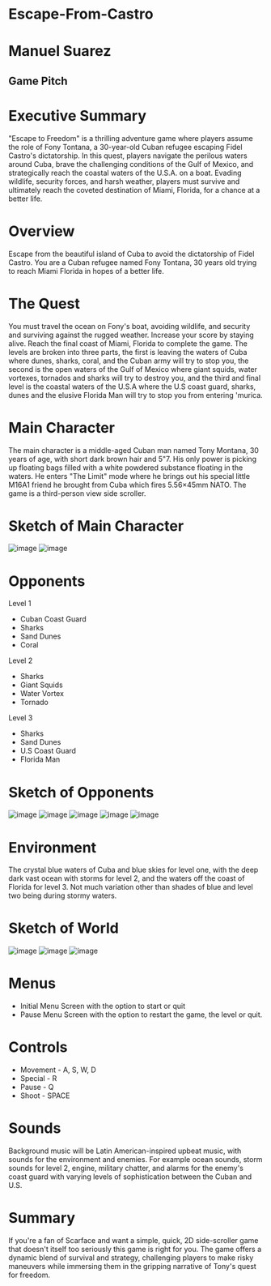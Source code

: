 # Escape-From-Castro
# Manuel Suarez
## Game Pitch

# Executive Summary
"Escape to Freedom" is a thrilling adventure game where players assume the role of Fony Tontana, a 30-year-old Cuban refugee escaping Fidel Castro's dictatorship. In this quest, players navigate the perilous waters around Cuba, brave the challenging conditions of the Gulf of Mexico, and strategically reach the coastal waters of the U.S.A. on a boat. Evading wildlife, security forces, and harsh weather, players must survive and ultimately reach the coveted destination of Miami, Florida, for a chance at a better life. 

# Overview
Escape from the beautiful island of Cuba to avoid the dictatorship of Fidel Castro. You are a Cuban refugee named Fony Tontana, 30 years old trying to reach Miami Florida in hopes of a better life.

# The Quest
You must travel the ocean on Fony's boat, avoiding wildlife, and security and surviving against the rugged weather. Increase your score by staying alive. Reach the final coast of Miami, Florida to complete the game. The levels are broken into three parts, the first is leaving the waters of Cuba where dunes, sharks, coral, and the Cuban army will try to stop you, the second is the open waters of the Gulf of Mexico where giant squids, water vortexes, tornados and sharks will try to destroy you, and the third and final level is the coastal waters of the U.S.A where the U.S coast guard, sharks, dunes and the elusive Florida Man will try to stop you from entering 'murica.

# Main Character
The main character is a middle-aged Cuban man named Tony Montana, 30 years of age, with short dark brown hair and 5"7. His only power is picking up floating bags filled with a white powdered substance floating in the waters. He enters "The Limit" mode where he brings out his special little M16A1 friend he brought from Cuba which fires 5.56×45mm NATO. The game is a third-person view side scroller.

# Sketch of Main Character
![image](https://github.com/CanadianZombie/Escape-From-Castro/assets/82544173/6b12af84-5257-493d-98a3-7e1209f12f2b)
![image](https://github.com/CanadianZombie/Escape-From-Castro/assets/82544173/e857088f-80a3-470d-b33c-160d2912a605)

# Opponents
Level 1
- Cuban Coast Guard
- Sharks
- Sand Dunes
- Coral

Level 2
- Sharks
- Giant Squids
- Water Vortex
- Tornado

Level 3
- Sharks
- Sand Dunes
- U.S Coast Guard
- Florida Man

# Sketch of Opponents
![image](https://github.com/CanadianZombie/Escape-From-Castro/assets/82544173/05ea413e-dbf2-420e-bd42-a49217b27911)
![image](https://github.com/CanadianZombie/Escape-From-Castro/assets/82544173/b74a67cc-d849-4094-9515-2aa3c19945b1)
![image](https://github.com/CanadianZombie/Escape-From-Castro/assets/82544173/b115a205-c846-4a7e-9b48-6eb5fea3628b)
![image](https://github.com/CanadianZombie/Escape-From-Castro/assets/82544173/4357ffd9-2b10-4573-8462-790ee811df5e)
![image](https://github.com/CanadianZombie/Escape-From-Castro/assets/82544173/ce5b8935-53fd-4546-a630-dd7ec1be4b06)

# Environment
The crystal blue waters of Cuba and blue skies for level one, with the deep dark vast ocean with storms for level 2, and the waters off the coast of Florida for level 3. Not much variation other than shades of blue and level two being during stormy waters.

# Sketch of World
![image](https://github.com/CanadianZombie/Escape-From-Castro/assets/82544173/042938bd-644d-4bdb-b72e-34d69ab5c22a)
![image](https://github.com/CanadianZombie/Escape-From-Castro/assets/82544173/5284cd99-2ff6-4f73-886f-a3aaf9b5ffb5)
![image](https://github.com/CanadianZombie/Escape-From-Castro/assets/82544173/41656b49-fbc6-40d1-9633-e703a165ba55)

# Menus
- Initial Menu Screen with the option to start or quit
- Pause Menu Screen with the option to restart the game, the level or quit.

# Controls
- Movement - A, S, W, D
- Special - R
- Pause - Q
- Shoot - SPACE

# Sounds
Background music will be Latin American-inspired upbeat music, with sounds for the environment and enemies. For example ocean sounds, storm sounds for level 2, engine, military chatter, and alarms for the enemy's coast guard with varying levels of sophistication between the Cuban and U.S.

# Summary
If you're a fan of Scarface and want a simple, quick, 2D side-scroller game that doesn't itself too seriously this game is right for you. The game offers a dynamic blend of survival and strategy, challenging players to make risky maneuvers while immersing them in the gripping narrative of Tony's quest for freedom.
